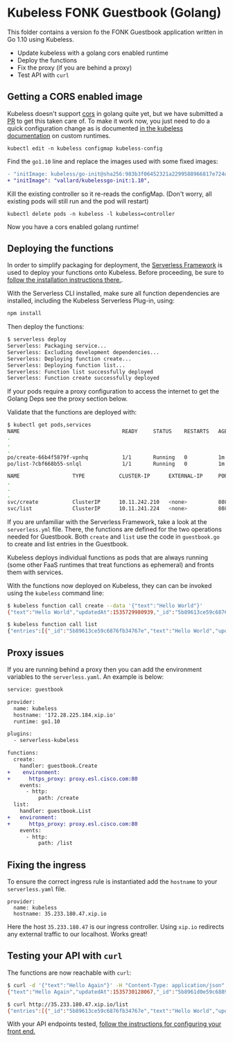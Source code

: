 # Kubeless FONK Guestbook (Golang)

This folder contains a version fo the FONK Guestbook application written in Go 1.10 using Kubeless. 

* Update kubeless with a golang cors enabled runtime
* Deploy the functions
* Fix the proxy (if you are behind a proxy)
* Test API with `curl`

## Getting a CORS enabled image

Kubeless doesn't support [cors](https://developer.mozilla.org/en-US/docs/Web/HTTP/CORS) in golang quite yet, but we have submitted a [PR](https://github.com/kubeless/kubeless/issues/934) to get this taken care of.  To make it work now, you just need to do a quick configuration change as is documented [in the kubeless documentation](https://kubeless.io/docs/runtimes/) on custom runtimes. 

```
kubectl edit -n kubeless configmap kubeless-config
```

Find the `go1.10` line and replace the images used with some fixed images: 

```diff
- "initImage: kubeless/go-init@sha256:983b3f06452321a2299588966817e724d1a9c24be76cf1b12c14843efcdff502",
+ "initImage": "vallard/kubelessgo-init:1.10",
```

Kill the existing controller so it re-reads the configMap.  (Don't worry, all existing pods will still run and the pod will restart)

```
kubectl delete pods -n kubeless -l kubeless=controller
```

Now you have a cors enabled golang runtime!


## Deploying the functions

In order to simplify packaging for deployment, the [Serverless Framework](http://serverless.com) is used to deploy your functions onto Kubeless.  Before proceeding, be sure to [follow the installation instructions there.](https://serverless.com/framework/docs/providers/aws/guide/quick-start/).

With the Serverless CLI installed, make sure all function dependencies are installed, including the Kubeless Serverless Plug-in, using:

```bash
npm install
```

Then deploy the functions:

```bash
$ serverless deploy
Serverless: Packaging service...
Serverless: Excluding development dependencies...
Serverless: Deploying function create...
Serverless: Deploying function list...
Serverless: Function list successfully deployed
Serverless: Function create successfully deployed
```
If your pods require a proxy configuration to access the internet to get the Golang Deps see the proxy section below.   

Validate that the functions are deployed with:

```bash
$ kubectl get pods,services
NAME                                 READY     STATUS    RESTARTS   AGE
.
.
.
po/create-66b4f5879f-vpnhq           1/1       Running   0          1m
po/list-7cbf668b55-snlql             1/1       Running   0          1m

NAME                 TYPE           CLUSTER-IP      EXTERNAL-IP     PORT(S)          AGE
.
.
.
svc/create           ClusterIP      10.11.242.210   <none>          8080/TCP         1m
svc/list             ClusterIP      10.11.241.224   <none>          8080/TCP         1m

```

If you are unfamiliar with the Serverless Framework, take a look at the `serverless.yml` file.  There, the functions are defined for the two operations needed for Guestbook.  Both `create` and `list` use the code in `guestbook.go` to create and list entries in the Guestbook.

Kubeless deploys individual functions as pods that are always running (some other FaaS runtimes that treat functions as ephemeral) and fronts them with services.

With the functions now deployed on Kubeless, they can can be invoked using the `kubeless` command line:

```bash
$ kubeless function call create --data '{"text":"Hello World"}'
{"text":"Hello World","updatedAt":1535729980939,"_id":"5b89613ce59c6876fb34767e"}

$ kubeless function call list
{"entries":[{"_id":"5b89613ce59c6876fb34767e","text":"Hello World","updatedAt":1535729980939}]}
```

## Proxy issues

If you are running behind a proxy then you can add the environment variables to the `serverless.yaml`.  An example is below: 

```diff
service: guestbook

provider:
  name: kubeless
  hostname: '172.28.225.184.xip.io'
  runtime: go1.10

plugins:
  - serverless-kubeless

functions:
  create:
    handler: guestbook.Create
+    environment:
+      https_proxy: proxy.esl.cisco.com:80
    events:
      - http:
          path: /create
  list:
    handler: guestbook.List
+   environment:
+      https_proxy: proxy.esl.cisco.com:80
    events:
      - http:
          path: /list

```
 

## Fixing the ingress
To ensure the correct ingress rule is instantiated add the `hostname` to your `serverless.yaml` file.  


```
provider:
  name: kubeless
  hostname: 35.233.180.47.xip.io
```

Here the host `35.233.180.47` is our ingress controller.  Using `xip.io` redirects any external traffic to our localhost.  Works great!

## Testing your API with `curl`

The functions are now reachable with `curl`:

```bash
$ curl -d '{"text":"Hello Again"}' -H "Content-Type: application/json" -X POST http://35.233.180.47.xip.io/create
{"text":"Hello Again","updatedAt":1535730128067,"_id":"5b8961d0e59c68896034767f"}

$ curl http://35.233.180.47.xip.io/list
{"entries":[{"_id":"5b89613ce59c6876fb34767e","text":"Hello World","updatedAt":1535729980939},{"_id":"5b8961d0e59c68896034767f","text":"Hello Again","updatedAt":1535730128067}]}
```

With your API endpoints tested, [follow the instructions for configuring your front end.](../../../frontend/Readme.md)
